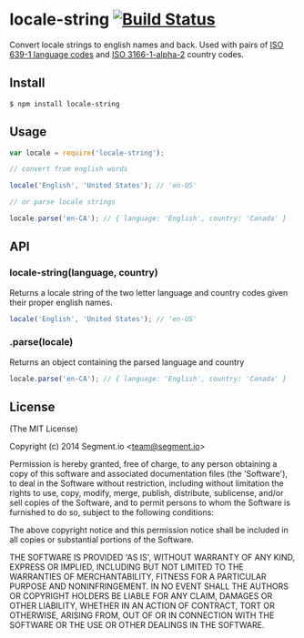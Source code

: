 
# locale-string [![Build Status](https://circleci.com/gh/segmentio/locale-string/tree/master.png?style=badge)](https://circleci.com/gh/segmentio/locale-string/tree/master)

  Convert locale strings to english names and back. Used with pairs of [ISO 639-1 language codes][language] and [ISO 3166-1-alpha-2][country] country codes.

[language]: http://en.wikipedia.org/wiki/ISO_639-1
[country]: http://en.wikipedia.org/wiki/ISO_3166-1_alpha-2

## Install

    $ npm install locale-string

## Usage

```js
var locale = require('locale-string');

// convert from english words

locale('English', 'United States'); // 'en-US'

// or parse locale strings

locale.parse('en-CA'); // { language: 'English', country: 'Canada' }
```

## API

### locale-string(language, country)

  Returns a locale string of the two letter language and country codes given their proper english names.

```js
locale('English', 'United States'); // 'en-US'
```

### .parse(locale)

  Returns an object containing the parsed language and country

```js
locale.parse('en-CA'); // { language: 'English', country: 'Canada' }
```

## License

(The MIT License)

Copyright (c) 2014 Segment.io &lt;team@segment.io&gt;

Permission is hereby granted, free of charge, to any person obtaining
a copy of this software and associated documentation files (the
'Software'), to deal in the Software without restriction, including
without limitation the rights to use, copy, modify, merge, publish,
distribute, sublicense, and/or sell copies of the Software, and to
permit persons to whom the Software is furnished to do so, subject to
the following conditions:

The above copyright notice and this permission notice shall be
included in all copies or substantial portions of the Software.

THE SOFTWARE IS PROVIDED 'AS IS', WITHOUT WARRANTY OF ANY KIND,
EXPRESS OR IMPLIED, INCLUDING BUT NOT LIMITED TO THE WARRANTIES OF
MERCHANTABILITY, FITNESS FOR A PARTICULAR PURPOSE AND NONINFRINGEMENT.
IN NO EVENT SHALL THE AUTHORS OR COPYRIGHT HOLDERS BE LIABLE FOR ANY
CLAIM, DAMAGES OR OTHER LIABILITY, WHETHER IN AN ACTION OF CONTRACT,
TORT OR OTHERWISE, ARISING FROM, OUT OF OR IN CONNECTION WITH THE
SOFTWARE OR THE USE OR OTHER DEALINGS IN THE SOFTWARE.